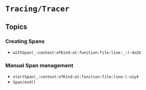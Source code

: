 # ``Tracing/Tracer``

## Topics

### Creating Spans

- ``withSpan(_:context:ofKind:at:function:file:line:_:)-4o2b``

### Manual Span management

- ``startSpan(_:context:ofKind:at:function:file:line:)-u1y4``
- ``Span/end()``
